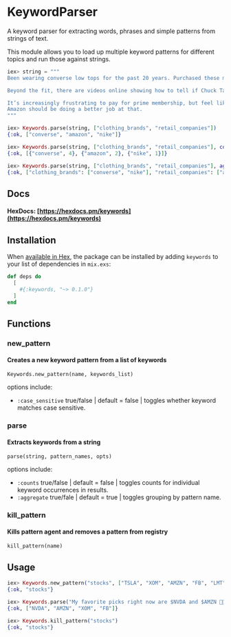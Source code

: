 # KeywordParser

A keyword parser for extracting words, phrases and simple patterns from strings of text.  

This module allows you to load up multiple keyword patterns for different topics and run those against strings.

```elixir
iex> string = """
Been wearing converse low tops for the past 20 years. Purchased these maroon Chuck Taylor low tops recently, and I wasn’t thrilled..

Beyond the fit, there are videos online showing how to tell if Chuck Taylor converse are counterfeit or real.. I purchased a shoe with the “o” in converse having a star in the center. That is how to tell if they’re legitimate sneakers made by converse. What I received by amazon are sneakers with a plain old “o” , no star, see photos..

It’s increasingly frustrating to pay for prime membership, but feel like your just another shopper. I don’t feel like it’s my job to dig through countless sellers on amazon to determine which are selling legitimate products, and which are selling knock off nike and converse shoes.
Amazon should be doing a better job at that.
"""

iex> Keywords.parse(string, ["clothing_brands", "retail_companies"])
{:ok, ["converse", "amazon", "nike"]}

iex> Keywords.parse(string, ["clothing_brands", "retail_companies"], counts: true)
{:ok, [{"converse", 4}, {"amazon", 2}, {"nike", 1}]}

iex> Keywords.parse(string, ["clothing_brands", "retail_companies"], aggreagte: false)
{:ok, ["clothing_brands": ["converse", "nike"], "retail_companies": ["amazon"]]}
```

## Docs

#### HexDocs: [https://hexdocs.pm/keywords](https://hexdocs.pm/keywords)

## Installation

When [available in Hex](https://hex.pm/docs/publish), the package can be installed
by adding `keywords` to your list of dependencies in `mix.exs`:

```elixir
def deps do
  [
    #{:keywords, "~> 0.1.0"}
  ]
end
```

## Functions

### new_pattern
#### Creates a new keyword pattern from a list of keywords
```Keywords.new_pattern(name, keywords_list)```

options include:
- `:case_sensitive` true/false | default = false | toggles whether keyword matches case sensitive.

### parse
#### Extracts keywords from a string
```parse(string, pattern_names, opts)```

options include:
- `:counts` true/false | default = false | toggles counts for individual keyword occurrences in results.
- `:aggregate` true/fale | default = true | toggles grouping by pattern name.

### kill_pattern
#### Kills pattern agent and removes a pattern from registry
```kill_pattern(name)```


## Usage

```elixir
iex> Keywords.new_pattern("stocks", ["TSLA", "XOM", "AMZN", "FB", "LMT", "NVDA"])
{:ok, "stocks"}

iex> Keywords.parse("My favorite picks right now are $NVDA and $AMZN 🚀🚀🚀, but XOM and fb have my attention 🌝", "stocks")
{:ok, ["NVDA", "AMZN", "XOM", "FB"]}

iex> Keywords.kill_pattern("stocks")
{:ok, "stocks"}
```